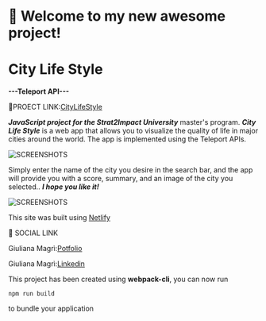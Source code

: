 # 🚀 Welcome to my new awesome project!

# City Life Style
****---Teleport API---****

🔗PROECT LINK:[CityLifeStyle](https://citylifestyle.netlify.app/)

***JavaScript project for the Strat2Impact University*** master's program.
***City Life Style*** is a web app that allows you to visualize the quality of life in major cities around the world.
The app is implemented using the Teleport APIs.

![SCREENSHOTS](C:\Users\Giuliana\Desktop\Screenshot1.png)

 Simply enter the name of the city you desire in the search bar, and the app will provide you with a score, summary, and an image of the city you selected.. 
 ***I hope you like it!***

 ![SCREENSHOTS](C:\Users\Giuliana\Desktop\Screenshot2.png)


This site was built using [Netlify](https://www.netlify.com/)

🔗 SOCIAL LINK

Giuliana Magrì:[Potfolio](https://julysway.github.io/My-Portfolio/)

Giuliana Magrì:[Linkedin](https://www.linkedin.com/in/giuliana-magri-1a4842285/)


This project has been created using **webpack-cli**, you can now run

```
npm run build
```
to bundle your application

